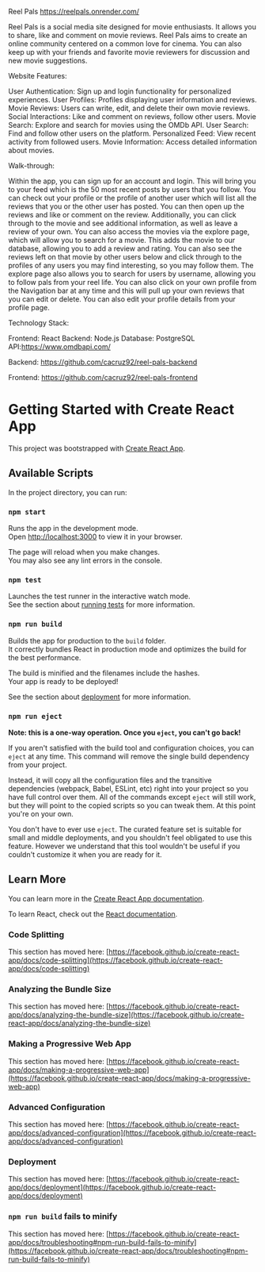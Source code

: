 Reel Pals
https://reelpals.onrender.com/

Reel Pals is a social media site designed for movie enthusiasts. It allows you to share, like and comment on movie reviews. Reel Pals aims to create an online community centered on a common love for cinema. You can also keep up with your friends and favorite movie reviewers for discussion and new movie suggestions.

Website Features:

User Authentication: Sign up and login functionality for personalized experiences.
User Profiles: Profiles displaying user information and reviews.
Movie Reviews: Users can write, edit, and delete their own movie reviews.
Social Interactions: Like and comment on reviews, follow other users.
Movie Search: Explore and search for movies using the OMDb API.
User Search: Find and follow other users on the platform.
Personalized Feed: View recent activity from followed users.
Movie Information: Access detailed information about movies.

Walk-through:

Within the app, you can sign up for an account and login. This will bring you to your feed which is the 50 most recent posts by users that you follow. You can check out your profile or the profile of another user which will list all the reviews that you or the other user has posted. You can then open up the reviews and like or comment on the review. Additionally, you can click through to the movie and see additional information, as well as leave a review of your own. You can also access the movies via the explore page, which will allow you to search for a movie. This adds the movie to our database, allowing you to add a review and rating. You can also see the reviews left on that movie by other users below and click through to the profiles of any users you may find interesting, so you may follow them. The explore page also allows you to search for users by username, allowing you to follow pals from your reel life. You can also click on your own profile from the Navigation bar at any time and this will pull up your own reviews that you can edit or delete. You can also edit your profile details from your profile page.

Technology Stack:

Frontend: React
Backend: Node.js
Database: PostgreSQL
API:https://www.omdbapi.com/

Backend: https://github.com/cacruz92/reel-pals-backend

Frontend: https://github.com/cacruz92/reel-pals-frontend



# Getting Started with Create React App

This project was bootstrapped with [Create React App](https://github.com/facebook/create-react-app).

## Available Scripts

In the project directory, you can run:

### `npm start`

Runs the app in the development mode.\
Open [http://localhost:3000](http://localhost:3000) to view it in your browser.

The page will reload when you make changes.\
You may also see any lint errors in the console.

### `npm test`

Launches the test runner in the interactive watch mode.\
See the section about [running tests](https://facebook.github.io/create-react-app/docs/running-tests) for more information.

### `npm run build`

Builds the app for production to the `build` folder.\
It correctly bundles React in production mode and optimizes the build for the best performance.

The build is minified and the filenames include the hashes.\
Your app is ready to be deployed!

See the section about [deployment](https://facebook.github.io/create-react-app/docs/deployment) for more information.

### `npm run eject`

**Note: this is a one-way operation. Once you `eject`, you can't go back!**

If you aren't satisfied with the build tool and configuration choices, you can `eject` at any time. This command will remove the single build dependency from your project.

Instead, it will copy all the configuration files and the transitive dependencies (webpack, Babel, ESLint, etc) right into your project so you have full control over them. All of the commands except `eject` will still work, but they will point to the copied scripts so you can tweak them. At this point you're on your own.

You don't have to ever use `eject`. The curated feature set is suitable for small and middle deployments, and you shouldn't feel obligated to use this feature. However we understand that this tool wouldn't be useful if you couldn't customize it when you are ready for it.

## Learn More

You can learn more in the [Create React App documentation](https://facebook.github.io/create-react-app/docs/getting-started).

To learn React, check out the [React documentation](https://reactjs.org/).

### Code Splitting

This section has moved here: [https://facebook.github.io/create-react-app/docs/code-splitting](https://facebook.github.io/create-react-app/docs/code-splitting)

### Analyzing the Bundle Size

This section has moved here: [https://facebook.github.io/create-react-app/docs/analyzing-the-bundle-size](https://facebook.github.io/create-react-app/docs/analyzing-the-bundle-size)

### Making a Progressive Web App

This section has moved here: [https://facebook.github.io/create-react-app/docs/making-a-progressive-web-app](https://facebook.github.io/create-react-app/docs/making-a-progressive-web-app)

### Advanced Configuration

This section has moved here: [https://facebook.github.io/create-react-app/docs/advanced-configuration](https://facebook.github.io/create-react-app/docs/advanced-configuration)

### Deployment

This section has moved here: [https://facebook.github.io/create-react-app/docs/deployment](https://facebook.github.io/create-react-app/docs/deployment)

### `npm run build` fails to minify

This section has moved here: [https://facebook.github.io/create-react-app/docs/troubleshooting#npm-run-build-fails-to-minify](https://facebook.github.io/create-react-app/docs/troubleshooting#npm-run-build-fails-to-minify)
